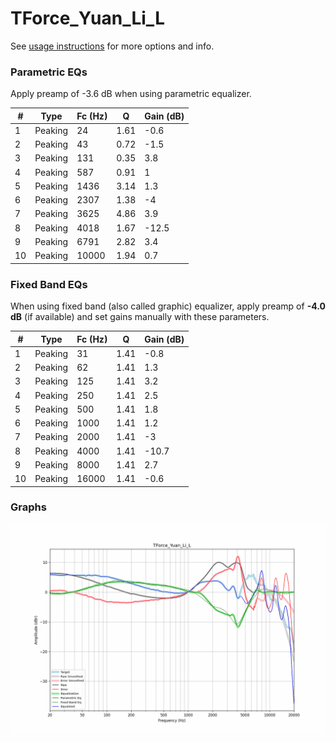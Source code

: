 # TForce_Yuan_Li_L
See [usage instructions](https://github.com/jaakkopasanen/AutoEq#usage) for more options and info.

### Parametric EQs
Apply preamp of -3.6 dB when using parametric equalizer.

|   # | Type    |   Fc (Hz) |    Q |   Gain (dB) |
|-----|---------|-----------|------|-------------|
|   1 | Peaking |        24 | 1.61 |        -0.6 |
|   2 | Peaking |        43 | 0.72 |        -1.5 |
|   3 | Peaking |       131 | 0.35 |         3.8 |
|   4 | Peaking |       587 | 0.91 |         1   |
|   5 | Peaking |      1436 | 3.14 |         1.3 |
|   6 | Peaking |      2307 | 1.38 |        -4   |
|   7 | Peaking |      3625 | 4.86 |         3.9 |
|   8 | Peaking |      4018 | 1.67 |       -12.5 |
|   9 | Peaking |      6791 | 2.82 |         3.4 |
|  10 | Peaking |     10000 | 1.94 |         0.7 |

### Fixed Band EQs
When using fixed band (also called graphic) equalizer, apply preamp of **-4.0 dB** (if available) and set gains manually with these parameters.

|   # | Type    |   Fc (Hz) |    Q |   Gain (dB) |
|-----|---------|-----------|------|-------------|
|   1 | Peaking |        31 | 1.41 |        -0.8 |
|   2 | Peaking |        62 | 1.41 |         1.3 |
|   3 | Peaking |       125 | 1.41 |         3.2 |
|   4 | Peaking |       250 | 1.41 |         2.5 |
|   5 | Peaking |       500 | 1.41 |         1.8 |
|   6 | Peaking |      1000 | 1.41 |         1.2 |
|   7 | Peaking |      2000 | 1.41 |        -3   |
|   8 | Peaking |      4000 | 1.41 |       -10.7 |
|   9 | Peaking |      8000 | 1.41 |         2.7 |
|  10 | Peaking |     16000 | 1.41 |        -0.6 |

### Graphs
![](./TForce_Yuan_Li_L.png)
